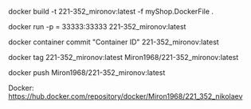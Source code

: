 docker build -t 221-352_mironov:latest -f myShop.DockerFile .

docker run -p = 33333:33333 221-352_mironov:latest

docker container commit "Container ID" 221-352_mironov:latest

docker tag 221-352_mironov:latest Miron1968/221-352_mironov:latest

docker push Miron1968/221-352_mironov:latest

Docker: https://hub.docker.com/repository/docker/Miron1968/221_352_nikolaev
